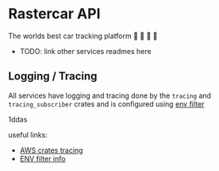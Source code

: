 # Rastercar API

The worlds best car tracking platform :car: :blue_car: :taxi: :bus:

- TODO: link other services readmes here

## Logging / Tracing

All services have logging and tracing done by the `tracing` and `tracing_subscriber` crates and is configured using [env filter](https://docs.rs/tracing-subscriber/latest/tracing_subscriber/filter/struct.EnvFilter.html?search=with_env_filter#method.from_env)

1ddas

useful links:

- [AWS crates tracing](https://docs.aws.amazon.com/sdk-for-rust/latest/dg/logging.html)
- [ENV filter info](https://rust-lang-nursery.github.io/rust-cookbook/development_tools/debugging/config_log.html)
